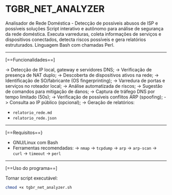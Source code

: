 # TGBR_NET_ANALYZER
Analisador de Rede Doméstica - Detecção de possíveis abusos de ISP e possíveis soluções
Script interativo e autônomo para análise de segurança da rede doméstica. 
Executa varreduras, coleta informações de serviços e dispositivos conectados, detecta riscos possíveis e gera relatórios estruturados.
Linguagem Bash com chamadas Perl. 

---

[==Funcionalidades==]

-> Detecção de IP local, gateway e servidores DNS;
-> Verificação de presença de NAT duplo;
-> Descoberta de dispositivos ativos na rede; 
-> Identificação de SO/fabricante (OS fingerprinting);
-> Varredura de portas e serviços no roteador local;
-> Análise automatizada de riscos;
-> Sugestão de comandos para mitigação de danos;
-> Captura de tráfego DNS por tempo limitado (50s);
-> Verificação de possíveis conflitos ARP (spoofing);
-> Consulta ao IP público (opcional);
-> Geração de relatórios:
  - `relatorio_rede.md` 
  - `relatorio_rede.json` 

---

[==Requisitos==}

- GNU/Linux com Bash
- Ferramentas recomendadas:
  -> `nmap`
  -> `tcpdump`
  -> `arp`
  -> `arp-scan` 
  -> `curl`
  -> `timeout`
  -> `perl`

---

[==Uso do programa==]

Tornar script executável:
```bash
chmod +x tgbr_net_analyzer.sh
